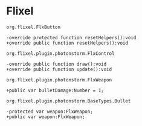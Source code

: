 # Flixel

`org.flixel.FlxButton`

    -override protected function resetHelpers():void
    +override public function resetHelpers():void

`org.flixel.plugin.photonstorm.FlxControl`

    -override public function draw():void
    +override public function update():void

`org.flixel.plugin.photonstorm.FlxWeapon`

    +public var bulletDamage:Number = 1;

`org.flixel.plugin.photonstorm.BaseTypes.Bullet`

    -protected var weapon:FlxWeapon;
    +public var weapon:FlxWeapon;

